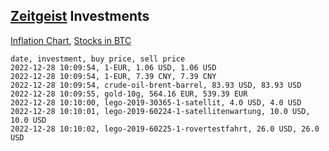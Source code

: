 ## [Zeitgeist](index.html) Investments

[Inflation Chart](https://inflationchart.com),
[Stocks in BTC](https://stonksinbtc.xyz/)

```
date, investment, buy price, sell price
2022-12-28 10:09:54, 1-EUR, 1.06 USD, 1.06 USD
2022-12-28 10:09:54, 1-EUR, 7.39 CNY, 7.39 CNY
2022-12-28 10:09:54, crude-oil-brent-barrel, 83.93 USD, 83.93 USD
2022-12-28 10:09:55, gold-10g, 564.16 EUR, 539.39 EUR
2022-12-28 10:10:00, lego-2019-30365-1-satellit, 4.0 USD, 4.0 USD
2022-12-28 10:10:01, lego-2019-60224-1-satellitenwartung, 10.0 USD, 10.0 USD
2022-12-28 10:10:02, lego-2019-60225-1-rovertestfahrt, 26.0 USD, 26.0 USD
```
